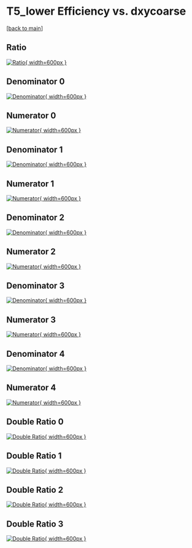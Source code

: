 # T5_lower Efficiency vs. dxycoarse

[[back to main](./)]



## Ratio

[![Ratio](../mtv/var/T5_lower_vtr_321_-1_eff_dxycoarse.png){ width=600px }](../mtv/var/T5_lower_vtr_321_-1_eff_dxycoarse.pdf)

## Denominator 0

[![Denominator](../mtv/den/T5_lower_vtr_321_-1_eff_dxycoarse_den0.png){ width=600px }](../mtv/den/T5_lower_vtr_321_-1_eff_dxycoarse_den0.pdf)

## Numerator 0

[![Numerator](../mtv/num/T5_lower_vtr_321_-1_eff_dxycoarse_num0.png){ width=600px }](../mtv/num/T5_lower_vtr_321_-1_eff_dxycoarse_num0.pdf)

## Denominator 1

[![Denominator](../mtv/den/T5_lower_vtr_321_-1_eff_dxycoarse_den1.png){ width=600px }](../mtv/den/T5_lower_vtr_321_-1_eff_dxycoarse_den1.pdf)

## Numerator 1

[![Numerator](../mtv/num/T5_lower_vtr_321_-1_eff_dxycoarse_num1.png){ width=600px }](../mtv/num/T5_lower_vtr_321_-1_eff_dxycoarse_num1.pdf)

## Denominator 2

[![Denominator](../mtv/den/T5_lower_vtr_321_-1_eff_dxycoarse_den2.png){ width=600px }](../mtv/den/T5_lower_vtr_321_-1_eff_dxycoarse_den2.pdf)

## Numerator 2

[![Numerator](../mtv/num/T5_lower_vtr_321_-1_eff_dxycoarse_num2.png){ width=600px }](../mtv/num/T5_lower_vtr_321_-1_eff_dxycoarse_num2.pdf)

## Denominator 3

[![Denominator](../mtv/den/T5_lower_vtr_321_-1_eff_dxycoarse_den3.png){ width=600px }](../mtv/den/T5_lower_vtr_321_-1_eff_dxycoarse_den3.pdf)

## Numerator 3

[![Numerator](../mtv/num/T5_lower_vtr_321_-1_eff_dxycoarse_num3.png){ width=600px }](../mtv/num/T5_lower_vtr_321_-1_eff_dxycoarse_num3.pdf)

## Denominator 4

[![Denominator](../mtv/den/T5_lower_vtr_321_-1_eff_dxycoarse_den4.png){ width=600px }](../mtv/den/T5_lower_vtr_321_-1_eff_dxycoarse_den4.pdf)

## Numerator 4

[![Numerator](../mtv/num/T5_lower_vtr_321_-1_eff_dxycoarse_num4.png){ width=600px }](../mtv/num/T5_lower_vtr_321_-1_eff_dxycoarse_num4.pdf)

## Double Ratio 0

[![Double Ratio](../mtv/ratio/T5_lower_vtr_321_-1_eff_dxycoarse_ratio0.png){ width=600px }](../mtv/ratio/T5_lower_vtr_321_-1_eff_dxycoarse_ratio0.pdf)

## Double Ratio 1

[![Double Ratio](../mtv/ratio/T5_lower_vtr_321_-1_eff_dxycoarse_ratio1.png){ width=600px }](../mtv/ratio/T5_lower_vtr_321_-1_eff_dxycoarse_ratio1.pdf)

## Double Ratio 2

[![Double Ratio](../mtv/ratio/T5_lower_vtr_321_-1_eff_dxycoarse_ratio2.png){ width=600px }](../mtv/ratio/T5_lower_vtr_321_-1_eff_dxycoarse_ratio2.pdf)

## Double Ratio 3

[![Double Ratio](../mtv/ratio/T5_lower_vtr_321_-1_eff_dxycoarse_ratio3.png){ width=600px }](../mtv/ratio/T5_lower_vtr_321_-1_eff_dxycoarse_ratio3.pdf)

